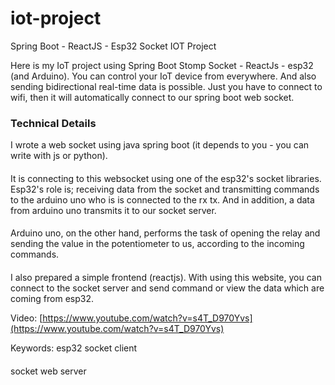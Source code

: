 # iot-project
Spring Boot - ReactJS - Esp32 Socket IOT Project

Here is my IoT project using Spring Boot Stomp Socket - ReactJs - esp32 (and Arduino).
You can control your IoT device from everywhere. And also sending bidirectional real-time data is possible. Just you have to connect to wifi, then it will automatically connect to our spring boot web socket.

### Technical Details

 I wrote a web socket using java spring boot (it depends to you - you can write with js or python).
 ####
 It is connecting to this websocket using one of the esp32's socket libraries. Esp32's role is; receiving data from the socket and transmitting commands to the arduino uno who is is connected to the rx tx. And in addition, a data from arduino uno transmits it to our socket server.
 ####
 Arduino uno, on the other hand, performs the task of opening the relay and sending the value in the potentiometer to us, according to the incoming commands.
 ####
 I also prepared a simple frontend (reactjs). With using this website, you can connect to the socket server and send command or view the data which are coming from esp32.

Video: [https://www.youtube.com/watch?v=s4T_D970Yvs](https://www.youtube.com/watch?v=s4T_D970Yvs)

Keywords:
esp32 socket client
####
socket web server 
